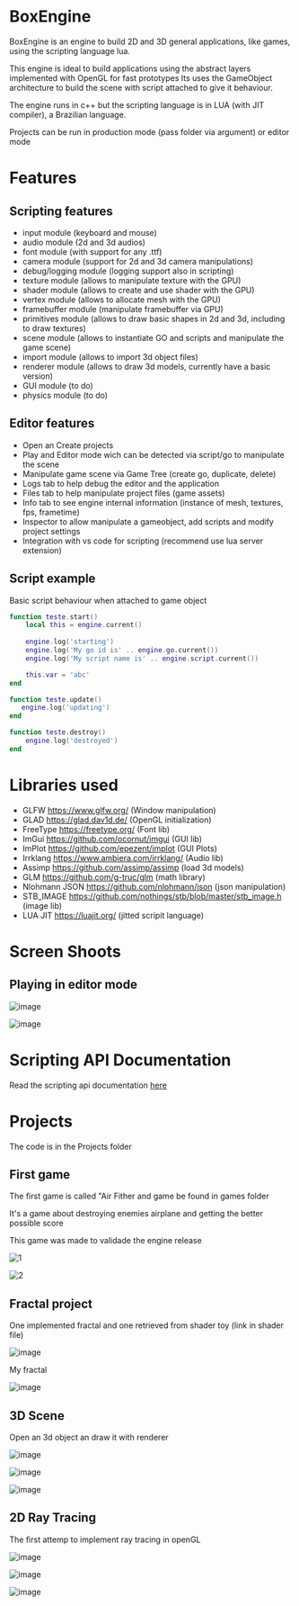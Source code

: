 # BoxEngine

BoxEngine is an engine to build 2D and 3D general applications, like games, using the scripting language lua.

This engine is ideal to build applications using the abstract layers implemented with OpenGL for fast prototypes
Its uses the GameObject architecture to build the scene with script attached to give it behaviour.

The engine runs in c++ but the scripting language is in LUA (with JIT compiler), a Brazilian language.

Projects can be run in production mode (pass folder via argument) or editor mode

# Features

## Scripting features

* input module (keyboard and mouse)
* audio module (2d and 3d audios)
* font module (with support for any .ttf)
* camera module (support for 2d and 3d camera manipulations)
* debug/logging module (logging support also in scripting)
* texture module (allows to manipulate texture with the GPU)
* shader module (allows to create and use shader with the GPU)
* vertex module (allows to allocate mesh with the GPU)
* framebuffer module (manipulate framebuffer via GPU)
* primitives module (allows to draw basic shapes in 2d and 3d, including to draw textures)
* scene module (allows to instantiate GO and scripts and manipulate the game scene)
* import module (allows to import 3d object files)
* renderer module (allows to draw 3d models, currently have a basic version)
* GUI module (to do)
* physics module (to do)

## Editor features

* Open an Create projects
* Play and Editor mode wich can be detected via script/go to manipulate the scene
* Manipulate game scene via Game Tree (create go, duplicate, delete)
* Logs tab to help debug the editor and the application
* Files tab to help manipulate project files (game assets)
* Info tab to see engine internal information (instance of mesh, textures, fps, frametime)
* Inspector to allow manipulate a gameobject, add scripts and modify project settings 
* Integration with vs code for scripting (recommend use lua server extension)

## Script example

Basic script behaviour when attached to game object

```lua
function teste.start()
    local this = engine.current()
   
    engine.log('starting')
    engine.log('My go id is' .. engine.go.current())
    engine.log('My script name is' .. engine.script.current())

    this.var = 'abc'
end

function teste.update()
   engine.log('updating')
end

function teste.destroy()
    engine.log('destroyed')
end
```

# Libraries used

* GLFW https://www.glfw.org/ (Window manipulation)
* GLAD https://glad.dav1d.de/ (OpenGL initialization)
* FreeType https://freetype.org/ (Font lib)
* ImGui https://github.com/ocornut/imgui (GUI lib)
* ImPlot https://github.com/epezent/implot (GUI Plots)
* Irrklang https://www.ambiera.com/irrklang/ (Audio lib)
* Assimp https://github.com/assimp/assimp (load 3d models)
* GLM https://github.com/g-truc/glm (math library)
* Nlohmann JSON https://github.com/nlohmann/json (json manipulation)
* STB_IMAGE https://github.com/nothings/stb/blob/master/stb_image.h (image lib)
* LUA JIT https://luajit.org/ (jitted scripit language) 

# Screen Shoots

## Playing in editor mode

![image](https://github.com/RodrigoPAml/BoxEngine/assets/41243039/f0d02127-782f-4fb4-9209-b1361e0e2b19)

![image](https://github.com/RodrigoPAml/BoxEngine/assets/41243039/de860063-8b48-4131-ad01-637ad0eb92c2)

# Scripting API Documentation

Read the scripting api documentation [here](https://github.com/RodrigoPAml/BoxEngine/blob/main/docs/api.md)

# Projects

The code is in the Projects folder

## First game

The first game is called "Air Fither and game be found in games folder

It's a game about destroying enemies airplane and getting the better possible score

This game was made to validade the engine release

![1](https://github.com/RodrigoPAml/BoxEngine/assets/41243039/13caab37-b00e-419d-be03-69e44108b269)

![2](https://github.com/RodrigoPAml/BoxEngine/assets/41243039/051d48c1-22e7-407a-9e16-b421f5f43b9c)

## Fractal project

One implemented fractal and one retrieved from shader toy (link in shader file)

![image](https://github.com/RodrigoPAml/BoxEngine/assets/41243039/b17b1fe9-c4b1-42d4-8a97-e17d224e339d)

My fractal

![image](https://github.com/RodrigoPAml/BoxEngine/assets/41243039/8baca372-0148-4342-9be8-33c5525ec58a)

## 3D Scene

Open an 3d object an draw it with renderer

![image](https://github.com/RodrigoPAml/BoxEngine/assets/41243039/07b75cc4-aba1-4a98-867f-966723d3260b)

![image](https://github.com/RodrigoPAml/BoxEngine/assets/41243039/7432d2b5-7668-4091-81fb-5f6ddd405722)

![image](https://github.com/RodrigoPAml/BoxEngine/assets/41243039/c7d1a849-4961-4036-87f7-e98db5d4b2dc)

## 2D Ray Tracing

The first attemp to implement ray tracing in openGL

![image](https://github.com/RodrigoPAml/BoxEngine/assets/41243039/ca12a844-35c0-4eb0-8313-531769a752e9)

![image](https://github.com/RodrigoPAml/BoxEngine/assets/41243039/9aa1bf2f-e6f2-4be2-8def-2f60422ab165)

![image](https://github.com/RodrigoPAml/BoxEngine/assets/41243039/9fde6875-9403-4905-b1ce-dd26ae086da1)






